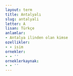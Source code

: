 ```yaml
---
layout: term
title: Antalyalı
slug: antalyali
letter: A
lisan: Türkçe
anlamlar:
- Antalya ilinden olan kimse
ozellikler:
- - isim
ornekler:
- - ''
orneklerkaynak:
- - ''
---
```

